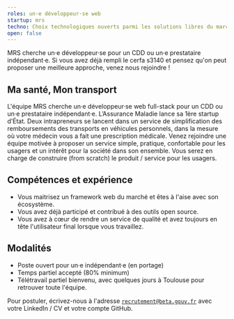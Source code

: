 ```yaml
---
roles: un·e développeur·se web
startup: mrs
techno: Choix technologiques ouverts parmi les solutions libres du marché
open: false
---
```


MRS cherche un·e développeur·se pour un CDD ou un·e prestataire indépendant·e. Si vous avez déjà rempli le cerfa s3140 et pensez qu'on peut proposer une meilleure approche, venez nous rejoindre !

<!--more-->

## Ma santé, Mon transport

L'équipe MRS cherche un·e développeur·se web full-stack pour un CDD ou un·e prestataire indépendant·e.
L’Assurance Maladie lance sa 1ère startup d’État. Deux intrapreneurs se lancent dans un service de simplification des remboursements des transports en véhicules personnels, dans la mesure où votre médecin vous a fait une prescription médicale.
Venez rejoindre une équipe motivée à proposer un service simple, pratique, confortable pour les usagers et un intérêt pour la société dans son ensemble.
Vous serez en charge de construire (from scratch) le produit / service pour les usagers.

## Compétences et expérience

* Vous maitrisez un framework web du marché et êtes à l'aise avec son écosystème.
* Vous avez déjà participé et contribué à des outils open source.
* Vous avez à cœur de rendre un service de qualité et avez toujours en tête l'utilisateur final lorsque vous travaillez.

## Modalités

* Poste ouvert pour un·e indépendant·e (en portage)
* Temps partiel accepté (80% minimum)
* Télétravail partiel bienvenu, avec quelques jours à Toulouse pour retrouver toute l'équipe.

Pour postuler, écrivez-nous à l'adresse [`recrutement@beta.gouv.fr`](mailto:recrutement@beta.gouv.fr) avec votre LinkedIn / CV et votre compte GitHub.
